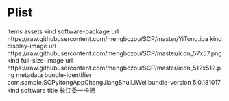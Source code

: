 # Plist<?xml version="1.0" encoding="UTF-8"?>
<!DOCTYPE plist PUBLIC "-//Apple//DTD PLIST 1.0//EN" "http://www.apple.com/DTDs/PropertyList-1.0.dtd">
<plist version="1.0">
<dict>
	<key>items</key>
	<array>
		<dict>
			<key>assets</key>
			<array>
				<dict>
					<key>kind</key>
					<string>software-package</string>
					<key>url</key>
					<string>https://raw.githubusercontent.com/mengbozou/SCP/master/YiTong.ipa</string>
				</dict>
				<dict>
					<key>kind</key>
					<string>display-image</string>
					<key>url</key>
					<string>https://raw.githubusercontent.com/mengbozou/SCP/master/icon_57x57.png</string>
				</dict>
				<dict>
					<key>kind</key>
					<string>full-size-image</string>
					<key>url</key>
					<string>https://raw.githubusercontent.com/mengbozou/SCP/master/icon_512x512.png</string>
				</dict>
			</array>
			<key>metadata</key>
			<dict>
				<key>bundle-identifier</key>
				<string>com.sample.SCPyitongAppChangJiangShuiLIWei</string>
				<key>bundle-version</key>
				<string>5.0.181017</string>
				<key>kind</key>
				<string>software</string>
				<key>title</key>
				<string>长江委一卡通</string>
			</dict>
		</dict>
	</array>
</dict>
</plist>
